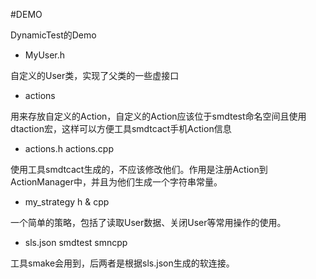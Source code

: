 #DEMO

DynamicTest的Demo

* MyUser.h

自定义的User类，实现了父类的一些虚接口

* actions

用来存放自定义的Action，自定义的Action应该位于smdtest命名空间且使用dtaction宏，这样可以方便工具smdtcact手机Action信息

* actions.h actions.cpp

使用工具smdtcact生成的，不应该修改他们。作用是注册Action到ActionManager中，并且为他们生成一个字符串常量。

* my\_strategy h & cpp

一个简单的策略，包括了读取User数据、关闭User等常用操作的使用。

* sls.json smdtest smncpp

工具smake会用到，后两者是根据sls.json生成的软连接。
